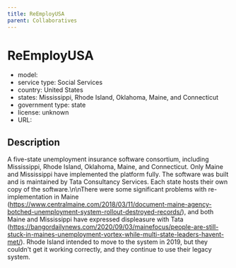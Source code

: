```yaml
---
title: ReEmployUSA
parent: Collaboratives
---
```


# ReEmployUSA

- model: 
- service type: Social Services
- country: United States
- states: Mississippi, Rhode Island, Oklahoma, Maine, and Connecticut
- government type: state
- license: unknown
- URL: 

## Description
A five-state unemployment insurance software consortium, including Mississippi, Rhode Island, Oklahoma, Maine, and Connecticut. Only Maine and Mississippi have implemented the platform fully. The software was built and is maintained by Tata Consultancy Services. Each state hosts their own copy of the software.\n\nThere were some significant problems with re-implementation in Maine (https://www.centralmaine.com/2018/03/11/document-maine-agency-botched-unemployment-system-rollout-destroyed-records/), and both Maine and Mississippi have expressed displeasure with Tata (https://bangordailynews.com/2020/09/03/mainefocus/people-are-still-stuck-in-maines-unemployment-vortex-while-multi-state-leaders-havent-met/). Rhode Island intended to move to the system in 2019, but they couldn't get it working correctly, and they continue to use their legacy system.
